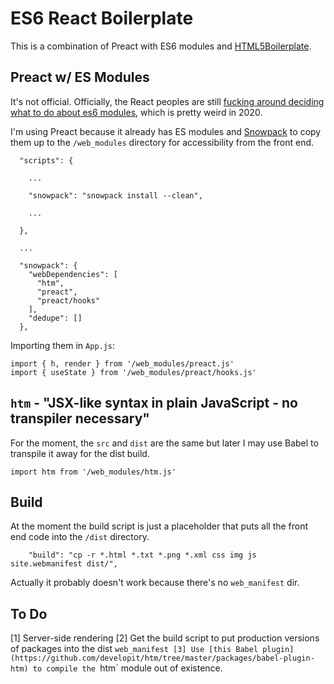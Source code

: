 # ES6 React Boilerplate

This is a combination of Preact with ES6 modules and [HTML5Boilerplate](https://html5boilerplate.com/).

## Preact w/ ES Modules

It's not official. Officially, the React peoples are still [fucking around deciding what to do about es6 modules](https://github.com/facebook/react/issues/11503), which is pretty weird in 2020.

I'm using Preact because it already has ES modules and [Snowpack](https://www.snowpack.dev/) to copy them up to the `/web_modules` directory for accessibility from the front end.

```
  "scripts": {

	...

    "snowpack": "snowpack install --clean",

	...

  },

  ...

  "snowpack": {
    "webDependencies": [
      "htm",
      "preact",
      "preact/hooks"
    ],
    "dedupe": []
  },
```

Importing them in `App.js`:

```
import { h, render } from '/web_modules/preact.js'
import { useState } from '/web_modules/preact/hooks.js'
```

## `htm` - "JSX-like syntax in plain JavaScript - no transpiler necessary"

For the moment, the `src` and `dist` are the same but later I may use Babel to transpile it away for the dist build.

```
import htm from '/web_modules/htm.js'
```

## Build

At the moment the build script is just a placeholder that puts all the front end code into the `/dist` directory.

```
    "build": "cp -r *.html *.txt *.png *.xml css img js site.webmanifest dist/",
```

Actually it probably doesn't work because there's no `web_manifest` dir.

## To Do

[1] Server-side rendering
[2] Get the build script to put production versions of packages into the dist `web_manifest
[3] Use [this Babel plugin](https://github.com/developit/htm/tree/master/packages/babel-plugin-htm) to compile the `htm` module out of existence.

